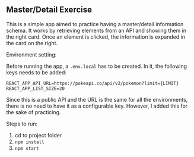 ## Master/Detail Exercise

This is a simple app aimed to practice having a master/detail information schema. 
It works by retrieving elements from an API and showing them in the right card. 
Once an element is clicked, the information is expanded in the card on the right. 

Environment setting:

Before running the app, a `.env.local` has to be created. In it, the following keys needs to be added:

```
REACT_APP_API_URL=https://pokeapi.co/api/v2/pokemon?limit={LIMIT}
REACT_APP_LIST_SIZE=20
```

Since this is a public API and the URL is the same for all the environments, there is no need to have it as a configurable key. However, I added this for the sake of practicing.   

Steps to run:

1. cd to project folder
2. `npm install` 
3. `npm start`

